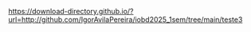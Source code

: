 https://download-directory.github.io/?url=http://github.com/IgorAvilaPereira/iobd2025_1sem/tree/main/teste3
&nbsp;

